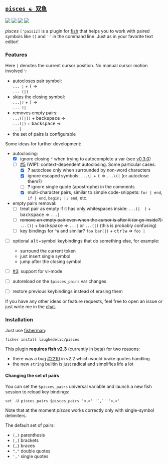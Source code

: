 ## [`pisces ☯ 双鱼`](https://en.wikipedia.org/wiki/Pisces_(astrology))

[![](https://img.shields.io/badge/fish--shell-2.3b2-blue.svg)](https://github.com/fish-shell/fish-shell/releases/tag/2.3b2)
[![](https://img.shields.io/badge/license-LGPLv3-blue.svg)](https://www.tldrlegal.com/l/lgpl-3.0)
[![](http://github-release-version.herokuapp.com/github/laughedelic/pisces/release.svg)](https://github.com/laughedelic/pisces/releases/latest)
[![](https://img.shields.io/badge/contact-gitter_chat-dd1054.svg)](https://gitter.im/laughedelic/pisces)


_pisces_ `['paɪsiz]` is a plugin for [fish](http://fish.sh) that helps you to work with paired symbols like `()` and `''` in the command line. Just as in your favorite text editor!

### Features

Here `|` denotes the current cursor position. No manual cursor motion involved :sparkles:

- autocloses pair symbol:  
  `... |` + <kbd>(</kbd> ⇒  
  `... (|)`
- skips the closing symbol:  
  `...|)` + <kbd>)</kbd> ⇒  
  `... )|`
- removes empty pairs:  
  `...([|])` + <kbd>backspace</kbd> ⇒  
  `...(|)` + <kbd>backspace</kbd> ⇒  
  `...|`
- the set of pairs is configurable

Some ideas for further development:

- autoclosing:
  + [x] ignore closing `"` when trying to autocomplete a var (see [v0.3.0](https://github.com/laughedelic/pisces/releases/tag/v0.3.0))
  + [ ] [#5](https://github.com/laughedelic/pisces/pull/5) (WIP): context-dependent autoclosing. Some particular cases:
    * [x] **?** autoclose only when surrounded by non-word characters
    * [x] ignore escaped symbols: `...\|` + <kbd>(</kbd> => `...\(|` (or autoclose them?)
    * [ ] **?** ignore single quote (apostrophe) in the comments
    + [x] multi-character pairs, similar to simple code-snippets: `for | end`, `if | end`, `begin; |; end`, etc.

- empty pairs removal:
  + [ ] treat pair as empty if it has only whitespaces inside: `...(|  )` + <kbd>backspace</kbd> ⇒ `...|`
  + [ ] ~~remove an empty pair even when the cursor is after it (or go inside?)~~: `...()|` + <kbd>backspace</kbd> ⇒ `...|` or `...(|)` (this is probably confusing)
  + [ ] key bindings for `^W` and similar? `foo bar(|)` + <kbd>ctrl</kbd><kbd>w</kbd> ⇒ `foo |`

- [ ] optional <kbd>alt</kbd>+symbol keybindings that do something else, for example:
  + surround the current token
  + just insert single symbol
  + jump after the closing symbol

- [ ] [#3](https://github.com/laughedelic/pisces/pull/3): support for vi-mode
- [ ] autoreload on the `$pisces_pairs` var changes
- [ ] restore previous keybindings instead of erasing them

If you have any other ideas or feature requests, feel free to open an issue or just write me in the [chat](https://gitter.im/laughedelic/pisces).


### Installation

Just use [fisherman](https://github.com/fisherman/fisherman):

```fish
fisher install laughedelic/pisces
```

This plugin **requires fish v2.3** (currently in [beta](https://github.com/fish-shell/fish-shell/releases/tag/2.3b2)) for two reasons:
- there was a bug [#2210](https://github.com/fish-shell/fish-shell/issues/2210) in v2.2 which would brake quotes handling
- the new `string` builtin is just radical and simplifies life a lot


#### Changing the set of pairs

You can set the `$pisces_pairs` universal variable and launch a new fish session to reload key bindings:

```fish
set -U pisces_pairs $pisces_pairs '<,>' '`,`' '«,»'
```

Note that at the moment _pisces_ works correctly only with single-symbol delimiters.

The default set of pairs:

- `(,)` parenthesis
- `[,]` brackets
- `{,}` braces
- `","` double quotes
- `','` single quotes
